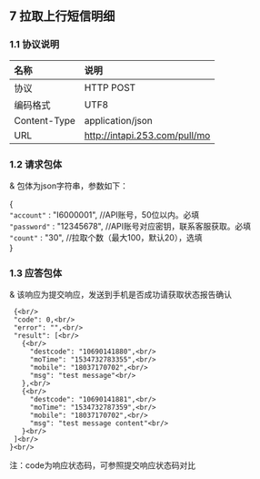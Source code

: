 ## 7 拉取上行短信明细

### 1.1 协议说明

|名称|说明|
|:--|:--|
|协议|HTTP POST|
|编码格式|UTF8|
|Content-Type|application/json|
|URL|http://intapi.253.com/pull/mo|

### 1.2 请求包体

& 包体为json字符串，参数如下：

{<br/> 
     `"account"` : "I6000001", //API账号，50位以内。必填<br/> 
     `"password"` : "12345678", //API账号对应密钥，联系客服获取。必填<br/> 
     `"count"` : "30", //拉取个数（最大100，默认20），选填<br/> 
 }<br/> 
 
 ### 1.3 应答包体
 
 & 该响应为提交响应，发送到手机是否成功请获取状态报告确认
 ```
  {<br/>
  "code": 0,<br/>
  "error": "",<br/>
  "result": [<br/>
    {<br/>
      "destcode": "10690141880",<br/>
      "moTime": "1534732783355",<br/>
      "mobile": "18037170702",<br/>
      "msg": "test message"<br/>
    },<br/>
    {<br/>
      "destcode": "10690141881",<br/>
      "moTime": "1534732787359",<br/>
      "mobile": "18037170702",<br/>
      "msg": "test message content"<br/>
    }<br/>
  ]<br/>
}<br/>
```
注：code为响应状态码，可参照提交响应状态码对比
